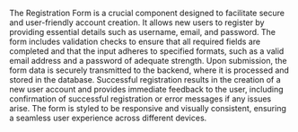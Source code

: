

The Registration Form is a crucial component designed to facilitate secure and user-friendly account creation. It allows new users to register by providing essential details such as username, email, and password. The form includes validation checks to ensure that all required fields are completed and that the input adheres to specified formats, such as a valid email address and a password of adequate strength. Upon submission, the form data is securely transmitted to the backend, where it is processed and stored in the database. Successful registration results in the creation of a new user account and provides immediate feedback to the user, including confirmation of successful registration or error messages if any issues arise. The form is styled to be responsive and visually consistent, ensuring a seamless user experience across different devices.

